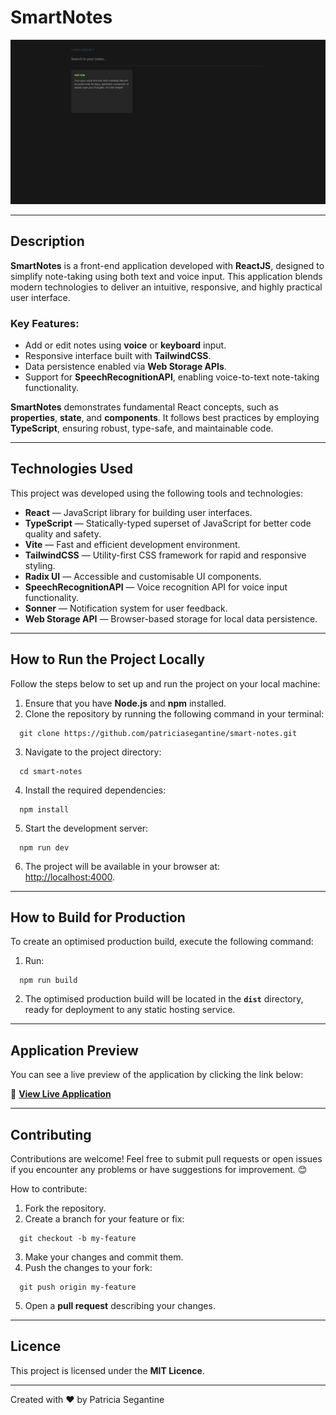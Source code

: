 # **SmartNotes**

[<img src="./src/assets/screenshot.png" alt="SmartNotes screenshot" width="800">](https://nlw-expert-pearl.vercel.app/)

---

## **Description**

**SmartNotes** is a front-end application developed with **ReactJS**, designed to simplify note-taking using both text
and voice input. This application blends modern technologies to deliver an intuitive, responsive, and highly practical
user interface.

### **Key Features**:

- Add or edit notes using **voice** or **keyboard** input.
- Responsive interface built with **TailwindCSS**.
- Data persistence enabled via **Web Storage APIs**.
- Support for **SpeechRecognitionAPI**, enabling voice-to-text note-taking functionality.

**SmartNotes** demonstrates fundamental React concepts, such as **properties**, **state**, and **components**. It
follows best practices by employing **TypeScript**, ensuring robust, type-safe, and maintainable code.

---

## **Technologies Used**

This project was developed using the following tools and technologies:

- **React** — JavaScript library for building user interfaces.
- **TypeScript** — Statically-typed superset of JavaScript for better code quality and safety.
- **Vite** — Fast and efficient development environment.
- **TailwindCSS** — Utility-first CSS framework for rapid and responsive styling.
- **Radix UI** — Accessible and customisable UI components.
- **SpeechRecognitionAPI** — Voice recognition API for voice input functionality.
- **Sonner** — Notification system for user feedback.
- **Web Storage API** — Browser-based storage for local data persistence.

---

## **How to Run the Project Locally**

Follow the steps below to set up and run the project on your local machine:

1. Ensure that you have **Node.js** and **npm** installed.
2. Clone the repository by running the following command in your terminal:

```shell script
  git clone https://github.com/patriciasegantine/smart-notes.git
```

3. Navigate to the project directory:

```shell script
  cd smart-notes
```

4. Install the required dependencies:

```shell script
  npm install
```

5. Start the development server:

```shell script
  npm run dev
```

6. The project will be available in your browser at:  
   [http://localhost:4000](http://localhost:4000).

---

## **How to Build for Production**

To create an optimised production build, execute the following command:

1. Run:

```shell script
  npm run build
```

2. The optimised production build will be located in the **`dist`** directory, ready for deployment to any static
   hosting service.

---

## **Application Preview**

You can see a live preview of the application by clicking the link below:

🔗 [**View Live Application**](https://smartnotesps.vercel.app/)

---

## **Contributing**

Contributions are welcome! Feel free to submit pull requests or open issues if you encounter any problems or have
suggestions for improvement. 😊

How to contribute:

1. Fork the repository.
2. Create a branch for your feature or fix:

```shell script
  git checkout -b my-feature
```

3. Make your changes and commit them.
4. Push the changes to your fork:

```shell script
  git push origin my-feature
```

5. Open a **pull request** describing your changes.

---

## **Licence**

This project is licensed under the **MIT Licence**.


***

Created with ❤️ by Patricia Segantine
